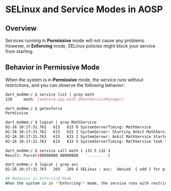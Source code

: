 # SELinux and Service Modes in AOSP

## Overview

Services running in **Permissive** mode will not cause any problems. However, in **Enforcing** mode, SELinux policies might block your service from starting.

## Behavior in Permissive Mode

When the system is in **Permissive** mode, the service runs without restrictions, and you can observe the following behavior:

```sh
dart_mx8mm:/ $ service list | grep math
120     math: [android.app.math.IMathServiceManager]

dart_mx8mm:/ $ getenforce
Permissive

dart_mx8mm:/ $ logcat | grep MathService
02-26 10:17:31.761   615   615 D SystemServerTiming: MathService
02-26 10:17:31.761   615   615 I SystemServer: Starting Ankit MathService
02-26 10:17:31.763   615   615 I SystemServer: Ankit MathService Started
02-26 10:17:31.763   615   615 V SystemServerTiming: MathService took to complete: 2ms

dart_mx8mm:/ $ service call math 1 i32 5 i32 3
Result: Parcel(00000000 00000008   '........')

dart_mx8mm:/ $ logcat | grep avc
02-26 10:17:31.763   269   269 E SELinux : avc:  denied  { add } for pid=615 uid=1000 name=math scontext=u:r:system_server:s0 tcontext=u:object_r:default_android_service:s0 tclass=service_manager permissive=1

## Behavior in Enforcing Mode
When the system is in **Enforcing** mode, the service runs with restrictions, and there will not be any avc denials after implementing seppolicy like in private directory math_service.te and service_contexts
